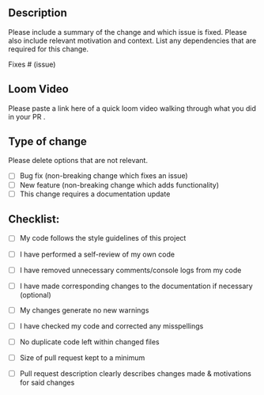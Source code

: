 ## Description

Please include a summary of the change and which issue is fixed. Please also include relevant motivation and context. List any dependencies that are required for this change.

Fixes # (issue)

## Loom Video

Please paste a link here of a quick loom video walking through what you did in your PR .

## Type of change

Please delete options that are not relevant.

- [ ] Bug fix (non-breaking change which fixes an issue)
- [ ] New feature (non-breaking change which adds functionality)
- [ ] This change requires a documentation update

## Checklist:

- [ ] My code follows the style guidelines of this project
- [ ] I have performed a self-review of my own code
- [ ] I have removed unnecessary comments/console logs from my code
- [ ] I have made corresponding changes to the documentation if necessary (optional)
- [ ] My changes generate no new warnings
- [ ] I have checked my code and corrected any misspellings
- [ ] No duplicate code left within changed files
- [ ] Size of pull request kept to a minimum
- [ ] Pull request description clearly describes changes made & motivations for said changes

